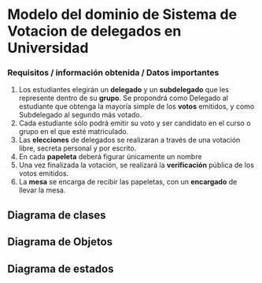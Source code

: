 # Modelo del dominio de Sistema de Votacion de delegados en Universidad

### Requisitos / información obtenida / Datos importantes

1. Los estudiantes elegirán un **delegado** y un **subdelegado** que les represente dentro de su **grupo**. Se propondrá como Delegado al estudiante que obtenga la mayoría simple de los **votos** emitidos, y como Subdelegado al segundo más votado.
2. Cada estudiante sólo podrá emitir su voto y ser candidato en el curso o grupo en el que esté matriculado. 
3. Las **elecciones** de delegados se realizaran a través de una votación libre, secreta personal y por escrito. 
4. En cada **papeleta** deberá figurar únicamente un nombre
5. Una vez finalizada la votación, se realizará la **verificación** pública de los votos emitidos.
6. La **mesa** se encarga de recibir las papeletas, con un **encargado** de llevar la mesa.  


## Diagrama de clases



## Diagrama de Objetos

## Diagrama de estados